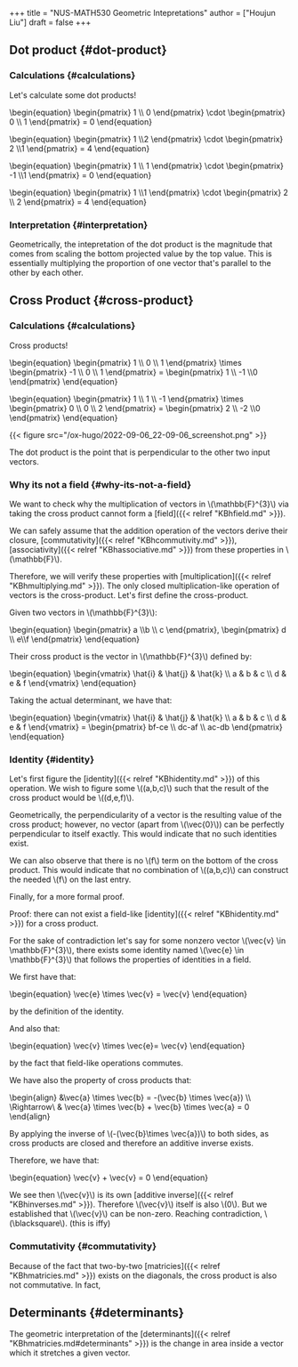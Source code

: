 +++
title = "NUS-MATH530 Geometric Intepretations"
author = ["Houjun Liu"]
draft = false
+++

## Dot product {#dot-product}


### Calculations {#calculations}

Let's calculate some dot products!

\begin{equation}
\begin{pmatrix}
1 \\\ 0
\end{pmatrix} \cdot \begin{pmatrix}
0 \\\ 1
\end{pmatrix} = 0
\end{equation}

\begin{equation}
\begin{pmatrix}
1 \\\2
\end{pmatrix} \cdot  \begin{pmatrix}
2 \\\1
\end{pmatrix}  = 4
\end{equation}

\begin{equation}
\begin{pmatrix}
1 \\\ 1
\end{pmatrix} \cdot  \begin{pmatrix}
-1 \\\1
\end{pmatrix}  = 0
\end{equation}

\begin{equation}
\begin{pmatrix}
1 \\\1
\end{pmatrix} \cdot  \begin{pmatrix}
2 \\\ 2
\end{pmatrix}  = 4
\end{equation}


### Interpretation {#interpretation}

Geometrically, the intepretation of the dot product is the magnitude that comes from scaling the bottom projected value by the top value. This is essentially multiplying the proportion of one vector that's parallel to the other by each other.


## Cross Product {#cross-product}


### Calculations {#calculations}

Cross products!

\begin{equation}
\begin{pmatrix}
1 \\\ 0 \\\ 1
\end{pmatrix} \times \begin{pmatrix}
-1 \\\ 0 \\\ 1
\end{pmatrix}  = \begin{pmatrix}
1 \\\ -1 \\\0
\end{pmatrix}
\end{equation}

\begin{equation}
\begin{pmatrix}
1 \\\ 1 \\\ -1
\end{pmatrix} \times  \begin{pmatrix}
0 \\\ 0 \\\ 2
\end{pmatrix}  = \begin{pmatrix}
2 \\\ -2 \\\0
\end{pmatrix}
\end{equation}

{{< figure src="/ox-hugo/2022-09-06_22-09-06_screenshot.png" >}}

The dot product is the point that is perpendicular to the other two input vectors.


### Why its not a field {#why-its-not-a-field}

We want to check why the multiplication of vectors in \\(\mathbb{F}^{3}\\) via taking the cross product cannot form a [field]({{< relref "KBhfield.md" >}}).

We can safely assume that the addition operation of the vectors derive their closure, [commutativity]({{< relref "KBhcommutivity.md" >}}), [associativity]({{< relref "KBhassociative.md" >}}) from these properties in \\(\mathbb{F}\\).

Therefore, we will verify these properties with [multiplication]({{< relref "KBhmultiplying.md" >}}). The only closed multiplication-like operation of vectors is the cross-product. Let's first define the cross-product.

Given two vectors in \\(\mathbb{F}^{3}\\):

\begin{equation}
\begin{pmatrix}
a \\\b \\\ c
\end{pmatrix}, \begin{pmatrix}
d \\\ e\\\f
\end{pmatrix}
\end{equation}

Their cross product is the vector in \\(\mathbb{F}^{3}\\) defined by:

\begin{equation}
\begin{vmatrix}
\hat{i} & \hat{j} & \hat{k} \\\\
a & b & c \\\\
d & e & f
\end{vmatrix}
\end{equation}

Taking the actual determinant, we have that:

\begin{equation}
\begin{vmatrix}
\hat{i} & \hat{j} & \hat{k} \\\\
a & b & c \\\\
d & e & f
\end{vmatrix} = \begin{pmatrix}
bf-ce \\\\
dc-af \\\\
ac-db
\end{pmatrix}
\end{equation}


### Identity {#identity}

Let's first figure the [identity]({{< relref "KBhidentity.md" >}}) of this operation. We wish to figure some \\((a,b,c)\\) such that the result of the cross product would be \\((d,e,f)\\).

Geometrically, the perpendicularity of a vector is the resulting value of the cross product; however, no vector (apart from \\(\vec{0}\\)) can be perfectly perpendicular to itself exactly. This would indicate that no such identities exist.

We can also observe that there is no \\(f\\) term on the bottom of the cross product. This would indicate that no combination of \\((a,b,c)\\) can construct the needed \\(f\\) on the last entry.

Finally, for a more formal proof.

Proof: there can not exist a field-like [identity]({{< relref "KBhidentity.md" >}}) for a cross product.

For the sake of contradiction let's say for some nonzero vector \\(\vec{v} \in \mathbb{F}^{3}\\), there exists some identity named \\(\vec{e} \in \mathbb{F}^{3}\\) that follows the properties of identities in a field.

We first have that:

\begin{equation}
\vec{e} \times \vec{v} = \vec{v}
\end{equation}

by the definition of the identity.

And also that:

\begin{equation}
\vec{v} \times \vec{e}= \vec{v}
\end{equation}

by the fact that field-like operations commutes.

We have also the property of cross products that:

\begin{align}
&\vec{a} \times \vec{b} = -(\vec{b} \times \vec{a}) \\\\
\Rightarrow\ & \vec{a} \times \vec{b} + \vec{b} \times \vec{a} = 0
\end{align}

By applying the inverse of \\(-(\vec{b}\times \vec{a})\\) to both sides, as cross products are closed and therefore an additive inverse exists.

Therefore, we have that:

\begin{equation}
\vec{v} + \vec{v} = 0
\end{equation}

We see then \\(\vec{v}\\) is its own [additive inverse]({{< relref "KBhinverses.md" >}}). Therefore \\(\vec{v}\\) itself is also \\(0\\). But we established that \\(\vec{v}\\) can be non-zero. Reaching contradiction, \\(\blacksquare\\). (this is iffy)


### Commutativity {#commutativity}

Because of the fact that two-by-two [matricies]({{< relref "KBhmatricies.md" >}}) exists on the diagonals, the cross product is also not commutative. In fact,


## Determinants {#determinants}

The geometric interpretation of the [determinants]({{< relref "KBhmatricies.md#determinants" >}}) is the change in area inside a vector which it stretches a given vector.
